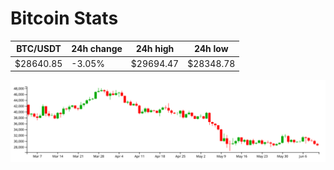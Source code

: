 # Bitcoin Stats

BTC/USDT|24h change|24h high|24h low|
|---|---|---|---|
|$28640.85|-3.05%|$29694.47|$28348.78|

<img src="./chart.svg">
